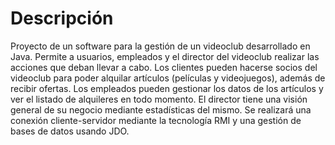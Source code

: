 # Descripción

Proyecto de un software para la gestión de un videoclub desarrollado en Java.
Permite a usuarios, empleados y el director del videoclub realizar las acciones que deban llevar a cabo.
Los clientes pueden hacerse socios del videoclub para poder alquilar artículos (películas y videojuegos), además de recibir ofertas.
Los empleados pueden gestionar los datos de los artículos y ver el listado de alquileres en todo momento.
El director tiene una visión general de su negocio mediante estadísticas del mismo.
Se realizará una conexión cliente-servidor mediante la tecnología RMI y una gestión de bases de datos usando JDO.
